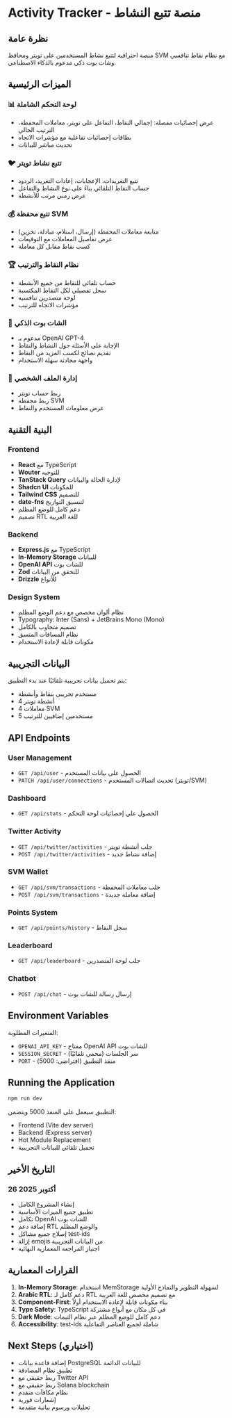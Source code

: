 # Activity Tracker - منصة تتبع النشاط

## نظرة عامة

منصة احترافية لتتبع نشاط المستخدمين على تويتر ومحافظ SVM مع نظام نقاط تنافسي وشات بوت ذكي مدعوم بالذكاء الاصطناعي.

## الميزات الرئيسية

### 📊 لوحة التحكم الشاملة
- عرض إحصائيات مفصلة: إجمالي النقاط، التفاعل على تويتر، معاملات المحفظة، الترتيب الحالي
- بطاقات إحصائيات تفاعلية مع مؤشرات الاتجاه
- تحديث مباشر للبيانات

### 🐦 تتبع نشاط تويتر
- تتبع التغريدات، الإعجابات، إعادات التغريد، الردود
- حساب النقاط التلقائي بناءً على نوع النشاط والتفاعل
- عرض زمني مرتب للأنشطة

### 💰 تتبع محفظة SVM
- متابعة معاملات المحفظة (إرسال، استلام، مبادلة، تخزين)
- عرض تفاصيل المعاملات مع التوقيعات
- كسب نقاط مقابل كل معاملة

### 🏆 نظام النقاط والترتيب
- حساب تلقائي للنقاط من جميع الأنشطة
- سجل تفصيلي لكل النقاط المكتسبة
- لوحة متصدرين تنافسية
- مؤشرات الاتجاه للترتيب

### 🤖 الشات بوت الذكي
- مدعوم بـ OpenAI GPT-4
- الإجابة على الأسئلة حول النشاط والنقاط
- تقديم نصائح لكسب المزيد من النقاط
- واجهة محادثة سهلة الاستخدام

### 👤 إدارة الملف الشخصي
- ربط حساب تويتر
- ربط محفظة SVM
- عرض معلومات المستخدم والنقاط

## البنية التقنية

### Frontend
- **React** مع TypeScript
- **Wouter** للتوجيه
- **TanStack Query** لإدارة الحالة والبيانات
- **Shadcn UI** للمكونات
- **Tailwind CSS** للتصميم
- **date-fns** لتنسيق التواريخ
- دعم كامل للوضع المظلم
- تصميم RTL للغة العربية

### Backend
- **Express.js** مع TypeScript
- **In-Memory Storage** للبيانات
- **OpenAI API** للشات بوت
- **Zod** للتحقق من البيانات
- **Drizzle** للأنواع

### Design System
- نظام ألوان مخصص مع دعم الوضع المظلم
- Typography: Inter (Sans) + JetBrains Mono (Mono)
- تصميم متجاوب بالكامل
- نظام المسافات المتسق
- مكونات قابلة لإعادة الاستخدام

## البيانات التجريبية

يتم تحميل بيانات تجريبية تلقائيًا عند بدء التطبيق:
- مستخدم تجريبي بنقاط وأنشطة
- 4 أنشطة تويتر
- 4 معاملات SVM
- 5 مستخدمين إضافيين للترتيب

## API Endpoints

### User Management
- `GET /api/user` - الحصول على بيانات المستخدم
- `PATCH /api/user/connections` - تحديث اتصالات المستخدم (تويتر/SVM)

### Dashboard
- `GET /api/stats` - الحصول على إحصائيات لوحة التحكم

### Twitter Activity
- `GET /api/twitter/activities` - جلب أنشطة تويتر
- `POST /api/twitter/activities` - إضافة نشاط جديد

### SVM Wallet
- `GET /api/svm/transactions` - جلب معاملات المحفظة
- `POST /api/svm/transactions` - إضافة معاملة جديدة

### Points System
- `GET /api/points/history` - سجل النقاط

### Leaderboard
- `GET /api/leaderboard` - جلب لوحة المتصدرين

### Chatbot
- `POST /api/chat` - إرسال رسالة للشات بوت

## Environment Variables

المتغيرات المطلوبة:
- `OPENAI_API_KEY` - مفتاح OpenAI API للشات بوت
- `SESSION_SECRET` - سر الجلسات (محمي تلقائيًا)
- `PORT` - منفذ التطبيق (افتراضي: 5000)

## Running the Application

```bash
npm run dev
```

التطبيق سيعمل على المنفذ 5000 ويتضمن:
- Frontend (Vite dev server)
- Backend (Express server)
- Hot Module Replacement
- تحميل تلقائي للبيانات التجريبية

## التاريخ الأخير

### 26 أكتوبر 2025
- إنشاء المشروع الكامل
- تطبيق جميع الميزات الأساسية
- تكامل OpenAI للشات بوت
- إضافة دعم RTL والوضع المظلم
- إصلاح جميع مشاكل test-ids
- إزالة emojis من البيانات التجريبية
- اجتياز المراجعة المعمارية النهائية

## القرارات المعمارية

1. **In-Memory Storage**: استخدام MemStorage لسهولة التطوير والنماذج الأولية
2. **Arabic RTL**: دعم كامل لـ RTL مع تصميم مخصص للغة العربية
3. **Component-First**: بناء مكونات قابلة لإعادة الاستخدام أولاً
4. **Type Safety**: TypeScript في كل مكان مع أنواع مشتركة
5. **Dark Mode**: دعم كامل للوضع المظلم عبر نظام الثيمات
6. **Accessibility**: test-ids شاملة لجميع العناصر التفاعلية

## Next Steps (اختياري)

- إضافة قاعدة بيانات PostgreSQL للبيانات الدائمة
- تطبيق نظام المصادقة
- ربط حقيقي مع Twitter API
- ربط حقيقي مع Solana blockchain
- نظام مكافآت متقدم
- إشعارات فورية
- تحليلات ورسوم بيانية متقدمة
